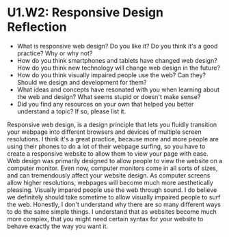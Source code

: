 # U1.W2: Responsive Design Reflection

* What is responsive web design? Do you like it?  Do you think it's a good practice? Why or why not?
* How do you think smartphones and tablets have changed web design? How do you think new technology will change web design in the future?
* How do you think visually impaired people use the web? Can they? Should we design and development for them?
* What ideas and concepts have resonated with you when learning about the web and design? What seems stupid or doesn't make sense?
* Did you find any resources on your own that helped you better understand a topic? If so, please list it.

Responsive web design, is a design principle that lets you fluidly transition your webpage into different browsers and devices of multiple screen resolutions. I think it's a great practice, because more and more people are using their phones to do a lot of their webpage surfing, so you have to create a responsive website to allow them to view your page with ease. Web design was primarily designed to allow people to view the website on a computer monitor. Even now, computer monitors come in all sorts of sizes, and can tremendously affect your website design. As computer screens allow higher resolutions, webpages will become much more aesthetically pleasing. 
Visually impared people use the web through sound. I do believe we definitely should take sometime to allow visually impaired people to surf the web. 
Honestly, I don't understand why there are so many different ways to do the same simple things. I understand that as websites become much more complex, that you might need certain syntax for your website to behave exactly the way you want it. 
